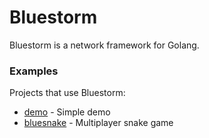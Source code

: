 # Bluestorm

Bluestorm is a network framework for Golang.

### Examples

Projects that use Bluestorm:

* [demo] - Simple demo
* [bluesnake] - Multiplayer snake game


[bluesnake]: https://github.com/jvikstedt/bluesnake
[demo]: https://github.com/jvikstedt/bluestorm/cmd/demo
